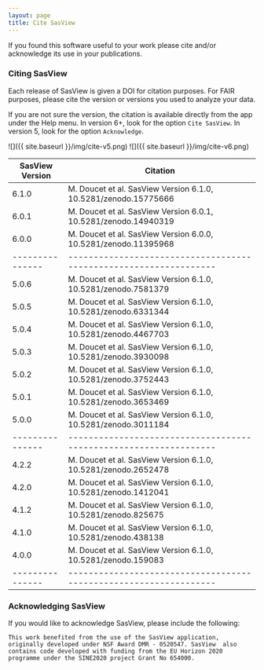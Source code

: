 ```yaml
---
layout: page
title: Cite SasView
---
```


If you found this software useful to your work please cite and/or acknowledge its use in your publications.

### Citing SasView

Each release of SasView is given a DOI for citation purposes. For FAIR purposes, please cite the version or versions you used to analyze your data.

If you are not sure the version, the citation is available directly from the app under the Help menu.
In version 6+, look for the option `Cite SasView`. In version 5, look for the option `Acknowledge`.

![]({{ site.baseurl }}/img/cite-v5.png) ![]({{ site.baseurl }}/img/cite-v6.png)

| SasView Version | Citation                                                        |
|-----------------|-----------------------------------------------------------------|
| 6.1.0           | M. Doucet et al. SasView Version 6.1.0, 10.5281/zenodo.15775666 |
| 6.0.1           | M. Doucet et al. SasView Version 6.0.1, 10.5281/zenodo.14940319 |
| 6.0.0           | M. Doucet et al. SasView Version 6.0.0, 10.5281/zenodo.11395968 |
| --------------- |-----------------------------------------------------------------|
| 5.0.6           | M. Doucet et al. SasView Version 6.1.0, 10.5281/zenodo.7581379  |
| 5.0.5           | M. Doucet et al. SasView Version 6.1.0, 10.5281/zenodo.6331344  |
| 5.0.4           | M. Doucet et al. SasView Version 6.1.0, 10.5281/zenodo.4467703  |
| 5.0.3           | M. Doucet et al. SasView Version 6.1.0, 10.5281/zenodo.3930098  |
| 5.0.2           | M. Doucet et al. SasView Version 6.1.0, 10.5281/zenodo.3752443  |
| 5.0.1           | M. Doucet et al. SasView Version 6.1.0, 10.5281/zenodo.3653469  |
| 5.0.0           | M. Doucet et al. SasView Version 6.1.0, 10.5281/zenodo.3011184  |
| --------------- |-----------------------------------------------------------------|
| 4.2.2           | M. Doucet et al. SasView Version 6.1.0, 10.5281/zenodo.2652478  |
| 4.2.0           | M. Doucet et al. SasView Version 6.1.0, 10.5281/zenodo.1412041  |
| 4.1.2           | M. Doucet et al. SasView Version 6.1.0, 10.5281/zenodo.825675   |
| 4.1.0           | M. Doucet et al. SasView Version 6.1.0, 10.5281/zenodo.438138   |
| 4.0.0           | M. Doucet et al. SasView Version 6.1.0, 10.5281/zenodo.159083   |
| --------------- |-----------------------------------------------------------------|

### Acknowledging SasView

If you would like to acknowledge SasView, please include the following:

`This work benefited from the use of the SasView application, originally developed under NSF Award DMR - 0520547. SasView 
also contains code developed with funding from the EU Horizon 2020 programme under the SINE2020 project Grant No 654000.`
